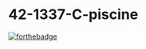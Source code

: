# 42-1337-C-piscine
[![forthebadge](https://forthebadge.com/images/badges/built-with-love.svg)](https://forthebadge.com)
